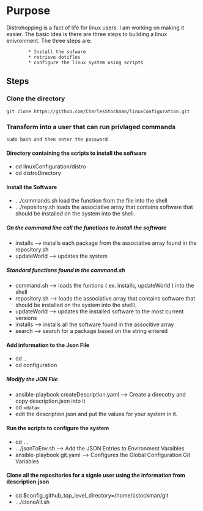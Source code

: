 # Purpose

Distrohopping is a fact of life for linux users.  I am working on making it easier.  The basic idea is there are three steps 
to building a linux enivronment.  The three steps are:

			* Install the sofware
			* retrieve dotifles
			* configure the linux system using scripts

## Steps

### Clone the directory
	git clone https://github.com/CharlesStockman/linuxConfiguration.git
	
### Transform into a user that can run privlaged commands
	sudo bash and then enter the password
			
#### Directory containing the scripts to install the software
* cd linuxConfiguration/distro
* cd distroDirectory
			
#### Install the Software

* . ./commands.sh		load the function from the file into the shell
* . ./repository.sh		loads the associative array that contains software that should be installed on the system into the shell.

##### On the command line call the functions to install the software

* installs 			--> installs each package from the associative array found in the repository.sh
* updateWorld			--> updates the system

##### Standard functions found in the command.sh

* command.sh			--> loads the funtions ( ex. installs, updateWorld ) into the shell
* repository.sh			--> loads the associative array that contains software that should be installed on the system into the shell\
* updateWorld			--> updates the installed software to the most current versions
* installs 			--> installs all the software found in the associtive array
* search 			--> search for a package based on the string entered
					
#### Add information to the Json File
* cd ..
* cd configuration
			
##### Modify the JON File					
* ansible-playbook createDescription.yaml			--> Create a direcotry and copy description.json into it 
* cd `<data>`
* edit the description.json and put the values for your system in it. 

#### Run the scripts to configure the system
* cd `..`
* . ./jsonToEnv.sh 			--> Add the JSON Entries to Environment Varaibles
* ansible-playbook git.yaml		--> Configures the Global Configuration Git Variables		

#### Clone all the repositories for a signle user using the information from description.json
* cd $config_github_top_level_directory=/home/cstockman/git
* . ./cloneAll.sh 

